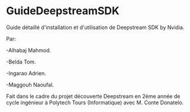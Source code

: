 # GuideDeepstreamSDK
Guide détaillé d'installation et d'utilisation de Deepstream SDK by Nvidia.


Par:

-Alhabaj Mahmod.

-Belda Tom.

-Ingarao Adrien.

-Maggouh Naoufal.
  
Fait dans le cadre du projet découverte Deepstream en 2ème année de cycle ingénieur à Polytech Tours (Informatique) avec M. Conte Donatelo.
